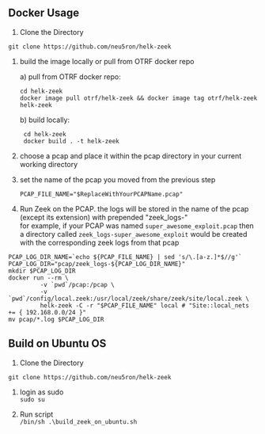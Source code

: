 ## Docker Usage

1) Clone the Directory

`git clone https://github.com/neu5ron/helk-zeek`

1) build the image locally or pull from OTRF docker repo

    a) pull from OTRF docker repo: 
    ```shell script
    cd helk-zeek
    docker image pull otrf/helk-zeek && docker image tag otrf/helk-zeek helk-zeek
    ```
    b) build locally:
   ```shell script
    cd helk-zeek
    docker build . -t helk-zeek
    ```
1) choose a pcap and place it within the pcap directory in your current working directory

1) set the name of the pcap you moved from the previous step
    ```shell script
    PCAP_FILE_NAME="$ReplaceWithYourPCAPName.pcap"
    ````

1) Run Zeek on the PCAP. the logs will be stored in the name of the pcap (except its extension) with prepended "zeek_logs-"  
for example, if your PCAP was named `super_awesome_exploit.pcap` then a directory called `zeek_logs-super_awesome_exploit` would be created with the corresponding zeek logs from that pcap
```shell script
PCAP_LOG_DIR_NAME=`echo ${PCAP_FILE_NAME} | sed 's/\.[a-z.]*$//g'`
PCAP_LOG_DIR="pcap/zeek_logs-${PCAP_LOG_DIR_NAME}"
mkdir $PCAP_LOG_DIR
docker run --rm \
         -v `pwd`/pcap:/pcap \
         -v `pwd`/config/local.zeek:/usr/local/zeek/share/zeek/site/local.zeek \
         helk-zeek -C -r "$PCAP_FILE_NAME" local # "Site::local_nets += { 192.168.0.0/24 }"
mv pcap/*.log $PCAP_LOG_DIR

```


## Build on Ubuntu OS
1) Clone the Directory

`git clone https://github.com/neu5ron/helk-zeek`

1) login as sudo  
`sudo su`

1) Run script  
`/bin/sh .\build_zeek_on_ubuntu.sh`